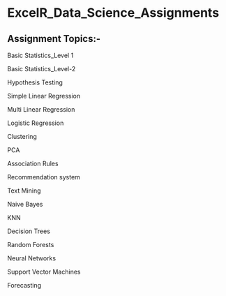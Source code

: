 # ExcelR_Data_Science_Assignments
## Assignment Topics:-

Basic Statistics_Level 1

Basic Statistics_Level-2

Hypothesis Testing

Simple Linear Regression

Multi Linear Regression

Logistic Regression

Clustering

PCA

Association Rules

Recommendation system

Text Mining

Naive Bayes

KNN

Decision Trees

Random Forests

Neural Networks

Support Vector Machines

Forecasting
